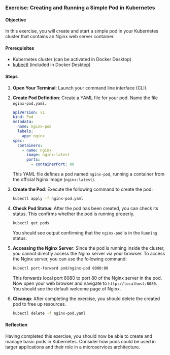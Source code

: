### Exercise: Creating and Running a Simple Pod in Kubernetes

#### Objective

In this exercise, you will create and start a simple pod in your Kubernetes cluster that contains an Nginx web server container.

#### Prerequisites

- Kubernetes cluster (can be activated in Docker Desktop)
- [kubectl](https://kubernetes.io/docs/tasks/tools/) (included in Docker Desktop)

#### Steps

1. **Open Your Terminal**: Launch your command line interface (CLI).

2. **Create Pod Definition**: Create a YAML file for your pod. Name the file `nginx-pod.yaml`.

   ```yaml
   apiVersion: v1
   kind: Pod
   metadata:
     name: nginx-pod
     labels:
       app: nginx
   spec:
     containers:
       - name: nginx
         image: nginx:latest
         ports:
           - containerPort: 80
   ```

   This YAML file defines a pod named `nginx-pod`, running a container from the official Nginx image (`nginx:latest`).

3. **Create the Pod**: Execute the following command to create the pod:

   ```bash
   kubectl apply -f nginx-pod.yaml
   ```

4. **Check Pod Status**: After the pod has been created, you can check its status. This confirms whether the pod is running properly.

   ```bash
   kubectl get pods
   ```

   You should see output confirming that the `nginx-pod` is in the `Running` status.

5. **Accessing the Nginx Server**: Since the pod is running inside the cluster, you cannot directly access the Nginx server via your browser. To access the Nginx server, you can use the following command:

   ```bash
   kubectl port-forward pod/nginx-pod 8080:80
   ```

   This forwards local port 8080 to port 80 of the Nginx server in the pod. Now open your web browser and navigate to `http://localhost:8080`. You should see the default welcome page of Nginx.

6. **Cleanup**: After completing the exercise, you should delete the created pod to free up resources.

   ```bash
   kubectl delete -f nginx-pod.yaml
   ```

#### Reflection

Having completed this exercise, you should now be able to create and manage basic pods in Kubernetes. Consider how pods could be used in larger applications and their role in a microservices architecture.
